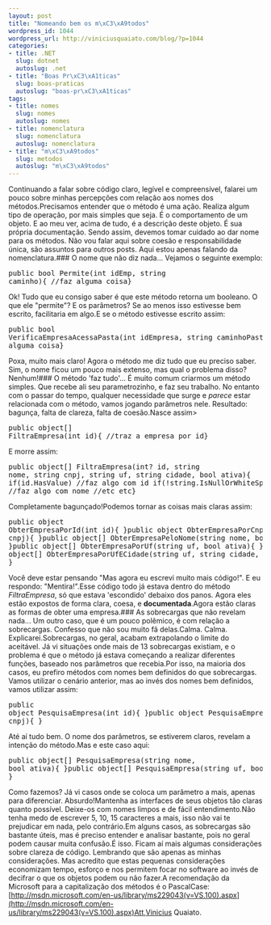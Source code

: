 ```yaml
--- 
layout: post
title: "Nomeando bem os m\xC3\xA9todos"
wordpress_id: 1044
wordpress_url: http://viniciusquaiato.com/blog/?p=1044
categories: 
- title: .NET
  slug: dotnet
  autoslug: .net
- title: "Boas Pr\xC3\xA1ticas"
  slug: boas-praticas
  autoslug: "boas-pr\xC3\xA1ticas"
tags: 
- title: nomes
  slug: nomes
  autoslug: nomes
- title: nomenclatura
  slug: nomenclatura
  autoslug: nomenclatura
- title: "m\xC3\xA9todos"
  slug: metodos
  autoslug: "m\xC3\xA9todos"
---
```

Continuando a falar sobre código claro, legível e compreensível, falarei um pouco sobre minhas percepções com relação aos nomes dos métodos.Precisamos entender que o método é uma ação. Realiza algum tipo de operação, por mais simples que seja. É o comportamento de um objeto. E ao meu ver, acima de tudo, é a descrição deste objeto. É sua própria documentação. Sendo assim, devemos tomar cuidado ao dar nome para os métodos. Não vou falar aqui sobre coesão e responsabilidade única, são assuntos para outros posts. Aqui estou apenas falando da nomenclatura.### O nome que não diz nada...
Vejamos o seguinte exemplo:<pre lang="csharp">public bool Permite(int idEmp, string caminho){    //faz alguma coisa}</pre>Ok! Tudo que eu consigo saber é que este método retorna um booleano. O que ele "permite"? E os parâmetros? Se ao menos isso estivesse bem escrito, facilitaria em algo.E se o método estivesse escrito assim:<pre lang="csharp">public bool VerificaEmpresaAcessaPasta(int idEmpresa, string caminhoPasta){    //faz alguma coisa}</pre>Poxa, muito mais claro! Agora o método me diz tudo que eu preciso saber. Sim, o nome ficou um pouco mais extenso, mas qual o problema disso? Nenhum!### O método 'faz tudo'...
É muito comum criarmos um método simples. Que recebe ali seu parametrozinho, e faz seu trabalho. No entanto com o passar do tempo, qualquer necessidade que surge e <i>parece</i> estar relacionada com o método, vamos jogando parâmetros nele. Resultado: bagunça, falta de clareza, falta de coesão.Nasce assim><pre lang="csharp">public object[] FiltraEmpresa(int id){    //traz a empresa por id}</pre>E morre assim:<pre lang="csharp">public object[] FiltraEmpresa(int? id, string nome, string cnpj, string uf, string cidade, bool ativa){    if(id.HasValue)        //faz algo com id    if(!string.IsNullOrWhiteSpace(nome))        //faz algo com nome    //etc etc}</pre>Completamente bagunçado!Podemos tornar as coisas mais claras assim:<pre lang="csharp">public object ObterEmpresaPorId(int id){ }public object ObterEmpresaPorCnpj(string cnpj){ }public object[] ObterEmpresaPeloNome(string nome, bool ativa){ }public object[] ObterEmpresaPorUf(string uf, bool ativa){ }public object[] ObterEmpresaPorUfECidade(string uf, string cidade, bool ativa){ }</pre>Você deve estar pensando "Mas agora eu escrevi muito mais código!". E eu respondo: "Mentira!".Esse código todo já estava dentro do método <i>FiltraEmpresa</i>, só que estava 'escondido' debaixo dos panos. Agora eles estão expostos de forma clara, coesa, e <b>documentada</b>.Agora estão claras as formas de obter uma empresa.### As sobrecargas que não revelam nada...
Um outro caso, que é um pouco polêmico, é com relação a sobrecargas. Confesso que não sou muito fã delas.Calma. Calma. Explicarei.Sobrecargas, no geral, acabam extrapolando o limite do aceitável. Já vi situações onde mais de 13 sobrecargas existiam, e o problema é que o método já estava começando a realizar diferentes funções, baseado nos parâmetros que recebia.Por isso, na maioria dos casos, eu prefiro métodos com nomes bem definidos do que sobrecargas. Vamos utilizar o cenário anterior, mas ao invés dos nomes bem definidos, vamos utilizar assim:<pre lang="csharp">public object PesquisaEmpresa(int id){ }public object PesquisaEmpresa(string cnpj){ }</pre>Até aí tudo bem. O nome dos parâmetros, se estiverem claros, revelam a intenção do método.Mas e este caso aqui:<pre lang="csharp">public object[] PesquisaEmpresa(string nome, bool ativa){ }public object[] PesquisaEmpresa(string uf, bool ativa) { }</pre>Como fazemos? Já vi casos onde se coloca um parâmetro a mais, apenas para diferenciar. Absurdo!Mantenha as interfaces de seus objetos tão claras quanto possível. Deixe-os com nomes limpos e de fácil entendimento.Não tenha medo de escrever 5, 10, 15 caracteres a mais, isso não vai te prejudicar em nada, pelo contrário.Em alguns casos, as sobrecargas são bastante úteis, mas é preciso entender e analisar bastante, pois no geral podem causar muita confusão.É isso. Ficam aí mais algumas considerações sobre clareza de código. Lembrando que são apenas as minhas considerações. Mas acredito que estas pequenas considerações economizam tempo, esforço e nos permitem focar no software ao invés de decifrar o que os objetos podem ou não fazer.A recomendação da Microsoft para a capitalização dos métodos é o PascalCase: [http://msdn.microsoft.com/en-us/library/ms229043(v=VS.100).aspx](http://msdn.microsoft.com/en-us/library/ms229043(v=VS.100).aspx)Att,Vinicius Quaiato.
